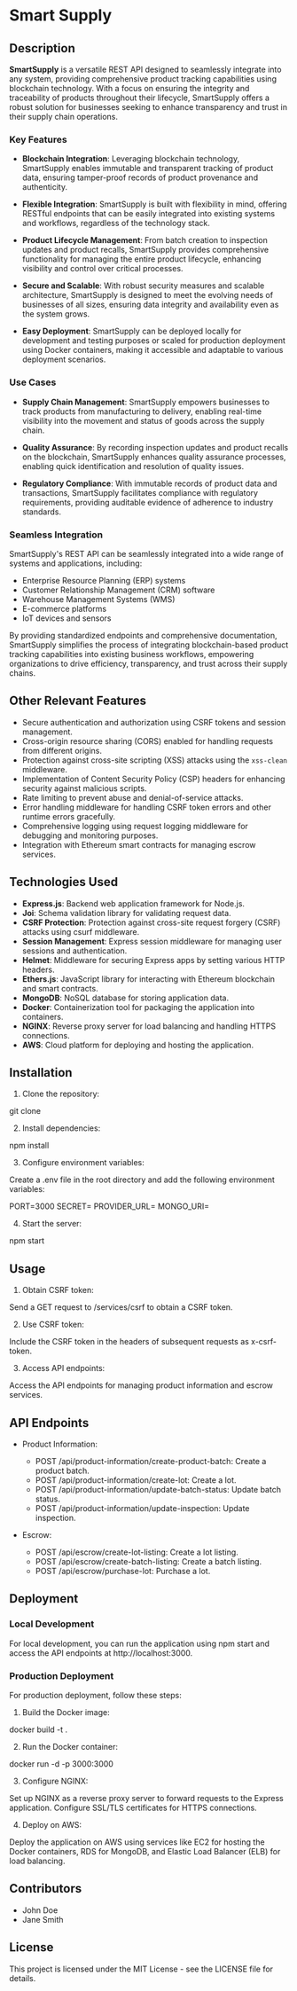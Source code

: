 # Smart Supply

## Description

**SmartSupply** is a versatile REST API designed to seamlessly integrate into any system, providing comprehensive product tracking capabilities using blockchain technology. With a focus on ensuring the integrity and traceability of products throughout their lifecycle, SmartSupply offers a robust solution for businesses seeking to enhance transparency and trust in their supply chain operations.

### Key Features

- **Blockchain Integration**: Leveraging blockchain technology, SmartSupply enables immutable and transparent tracking of product data, ensuring tamper-proof records of product provenance and authenticity.
  
- **Flexible Integration**: SmartSupply is built with flexibility in mind, offering RESTful endpoints that can be easily integrated into existing systems and workflows, regardless of the technology stack.
  
- **Product Lifecycle Management**: From batch creation to inspection updates and product recalls, SmartSupply provides comprehensive functionality for managing the entire product lifecycle, enhancing visibility and control over critical processes.

- **Secure and Scalable**: With robust security measures and scalable architecture, SmartSupply is designed to meet the evolving needs of businesses of all sizes, ensuring data integrity and availability even as the system grows.

- **Easy Deployment**: SmartSupply can be deployed locally for development and testing purposes or scaled for production deployment using Docker containers, making it accessible and adaptable to various deployment scenarios.

### Use Cases

- **Supply Chain Management**: SmartSupply empowers businesses to track products from manufacturing to delivery, enabling real-time visibility into the movement and status of goods across the supply chain.

- **Quality Assurance**: By recording inspection updates and product recalls on the blockchain, SmartSupply enhances quality assurance processes, enabling quick identification and resolution of quality issues.

- **Regulatory Compliance**: With immutable records of product data and transactions, SmartSupply facilitates compliance with regulatory requirements, providing auditable evidence of adherence to industry standards.

### Seamless Integration

SmartSupply's REST API can be seamlessly integrated into a wide range of systems and applications, including:

- Enterprise Resource Planning (ERP) systems
- Customer Relationship Management (CRM) software
- Warehouse Management Systems (WMS)
- E-commerce platforms
- IoT devices and sensors

By providing standardized endpoints and comprehensive documentation, SmartSupply simplifies the process of integrating blockchain-based product tracking capabilities into existing business workflows, empowering organizations to drive efficiency, transparency, and trust across their supply chains.


## Other Relevant Features

- Secure authentication and authorization using CSRF tokens and session management.
- Cross-origin resource sharing (CORS) enabled for handling requests from different origins.
- Protection against cross-site scripting (XSS) attacks using the `xss-clean` middleware.
- Implementation of Content Security Policy (CSP) headers for enhancing security against malicious scripts.
- Rate limiting to prevent abuse and denial-of-service attacks.
- Error handling middleware for handling CSRF token errors and other runtime errors gracefully.
- Comprehensive logging using request logging middleware for debugging and monitoring purposes.
- Integration with Ethereum smart contracts for managing escrow services.

## Technologies Used

- **Express.js**: Backend web application framework for Node.js.
- **Joi**: Schema validation library for validating request data.
- **CSRF Protection**: Protection against cross-site request forgery (CSRF) attacks using csurf middleware.
- **Session Management**: Express session middleware for managing user sessions and authentication.
- **Helmet**: Middleware for securing Express apps by setting various HTTP headers.
- **Ethers.js**: JavaScript library for interacting with Ethereum blockchain and smart contracts.
- **MongoDB**: NoSQL database for storing application data.
- **Docker**: Containerization tool for packaging the application into containers.
- **NGINX**: Reverse proxy server for load balancing and handling HTTPS connections.
- **AWS**: Cloud platform for deploying and hosting the application.

## Installation

1. Clone the repository:

git clone <repository-url>

2. Install dependencies:

npm install

3. Configure environment variables:

Create a .env file in the root directory and add the following environment variables:

PORT=3000
SECRET=<your-secret-key>
PROVIDER_URL=<ethereum-provider-url>
MONGO_URI=<mongodb-connection-string>

4. Start the server:

npm start

## Usage

1. Obtain CSRF token:

Send a GET request to /services/csrf to obtain a CSRF token.

2. Use CSRF token:

Include the CSRF token in the headers of subsequent requests as x-csrf-token.

3. Access API endpoints:

Access the API endpoints for managing product information and escrow services.

## API Endpoints

- Product Information:
  - POST /api/product-information/create-product-batch: Create a product batch.
  - POST /api/product-information/create-lot: Create a lot.
  - POST /api/product-information/update-batch-status: Update batch status.
  - POST /api/product-information/update-inspection: Update inspection.

- Escrow:
  - POST /api/escrow/create-lot-listing: Create a lot listing.
  - POST /api/escrow/create-batch-listing: Create a batch listing.
  - POST /api/escrow/purchase-lot: Purchase a lot.

## Deployment

### Local Development

For local development, you can run the application using npm start and access the API endpoints at http://localhost:3000.

### Production Deployment

For production deployment, follow these steps:

1. Build the Docker image:

docker build -t <image-name> .

2. Run the Docker container:

docker run -d -p 3000:3000 <image-name>

3. Configure NGINX:

Set up NGINX as a reverse proxy server to forward requests to the Express application. Configure SSL/TLS certificates for HTTPS connections.

4. Deploy on AWS:

Deploy the application on AWS using services like EC2 for hosting the Docker containers, RDS for MongoDB, and Elastic Load Balancer (ELB) for load balancing.

## Contributors

- John Doe
- Jane Smith

## License

This project is licensed under the MIT License - see the LICENSE file for details.
